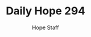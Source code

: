 ---
image: /assets/img/daily-hope-default-artwork.png
title: Daily Hope 294
number: 294
categories:
  - Daily Hope
author: Hope Staff
notes: Daily Hope 294
embed: >-
  <iframe style="border-radius:12px" src="https://open.spotify.com/embed/episode/0n0rJz7yM1TCfvfUHdjXQ6?utm_source=generator" width="100%" height="352" frameBorder="0" allowfullscreen="" allow="autoplay; clipboard-write; encrypted-media; fullscreen; picture-in-picture" loading="lazy"></iframe>
---